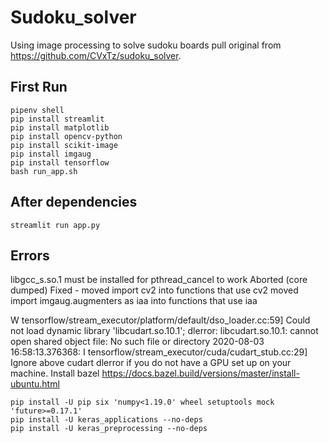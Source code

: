 # Sudoku_solver
Using image processing to solve sudoku boards pull original from https://github.com/CVxTz/sudoku_solver. 

## First Run
```
pipenv shell
pip install streamlit
pip install matplotlib
pip install opencv-python
pip install scikit-image
pip install imgaug
pip install tensorflow
bash run_app.sh
```

## After dependencies
```
streamlit run app.py
```

## Errors
libgcc_s.so.1 must be installed for pthread_cancel to work
Aborted (core dumped)
Fixed - moved import cv2 into functions that use cv2
moved import imgaug.augmenters as iaa into functions that use iaa

W tensorflow/stream_executor/platform/default/dso_loader.cc:59] Could not load dynamic library 'libcudart.so.10.1'; dlerror: libcudart.so.10.1: cannot open shared object file: No such file or directory
2020-08-03 16:58:13.376368: I tensorflow/stream_executor/cuda/cudart_stub.cc:29] Ignore above cudart dlerror if you do not have a GPU set up on your machine.
Install bazel https://docs.bazel.build/versions/master/install-ubuntu.html
```
pip install -U pip six 'numpy<1.19.0' wheel setuptools mock 'future>=0.17.1'
pip install -U keras_applications --no-deps
pip install -U keras_preprocessing --no-deps

```
